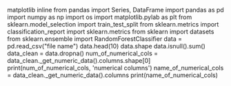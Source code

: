 matplotlib inline
from pandas import Series, DataFrame
import pandas as pd
import numpy as np
import os
import matplotlib.pylab as plt
from sklearn.model_selection import train_test_split
from sklearn.metrics import classification_report
import sklearn.metrics
from sklearn import datasets
from sklearn.ensemble import RandomForestClassifier
data = pd.read_csv("file name")
data.head(10)
data.shape
data.isnull().sum()
data_clean = data.dropna()
num_of_numerical_cols = data_clean._get_numeric_data().columns.shape[0]
print(num_of_numerical_cols, 'numerical columns')
name_of_numerical_cols = data_clean._get_numeric_data().columns
print(name_of_numerical_cols)
